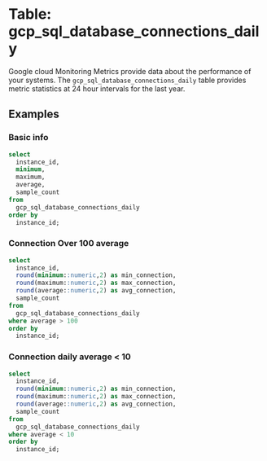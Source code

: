 # Table: gcp_sql_database_connections_daily

Google cloud Monitoring Metrics provide data about the performance of your systems. The `gcp_sql_database_connections_daily` table provides metric statistics at 24 hour intervals for the last year.

## Examples

### Basic info

```sql
select
  instance_id,
  minimum,
  maximum,
  average,
  sample_count
from
  gcp_sql_database_connections_daily
order by
  instance_id;
```

### Connection Over 100 average

```sql
select
  instance_id,
  round(minimum::numeric,2) as min_connection,
  round(maximum::numeric,2) as max_connection,
  round(average::numeric,2) as avg_connection,
  sample_count
from
  gcp_sql_database_connections_daily
where average > 100
order by
  instance_id;
```

### Connection daily average < 10

```sql
select
  instance_id,
  round(minimum::numeric,2) as min_connection,
  round(maximum::numeric,2) as max_connection,
  round(average::numeric,2) as avg_connection,
  sample_count
from
  gcp_sql_database_connections_daily
where average < 10
order by
  instance_id;
```
